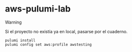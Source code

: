 # aws-pulumi-lab

> [!warning]
> Si el proyecto no existía ya en local, pasarse por el cuaderno.

```
pulumi install
pulumi config set aws:profile awstesting
```
